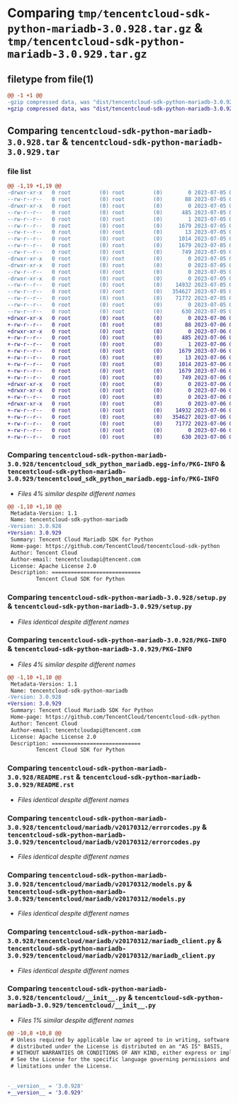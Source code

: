 # Comparing `tmp/tencentcloud-sdk-python-mariadb-3.0.928.tar.gz` & `tmp/tencentcloud-sdk-python-mariadb-3.0.929.tar.gz`

## filetype from file(1)

```diff
@@ -1 +1 @@
-gzip compressed data, was "dist/tencentcloud-sdk-python-mariadb-3.0.928.tar", last modified: Wed Jul  5 00:29:15 2023, max compression
+gzip compressed data, was "dist/tencentcloud-sdk-python-mariadb-3.0.929.tar", last modified: Thu Jul  6 00:29:47 2023, max compression
```

## Comparing `tencentcloud-sdk-python-mariadb-3.0.928.tar` & `tencentcloud-sdk-python-mariadb-3.0.929.tar`

### file list

```diff
@@ -1,19 +1,19 @@
-drwxr-xr-x   0 root         (0) root         (0)        0 2023-07-05 00:29:15.000000 tencentcloud-sdk-python-mariadb-3.0.928/
--rw-r--r--   0 root         (0) root         (0)       88 2023-07-05 00:29:15.000000 tencentcloud-sdk-python-mariadb-3.0.928/setup.cfg
-drwxr-xr-x   0 root         (0) root         (0)        0 2023-07-05 00:29:15.000000 tencentcloud-sdk-python-mariadb-3.0.928/tencentcloud_sdk_python_mariadb.egg-info/
--rw-r--r--   0 root         (0) root         (0)      485 2023-07-05 00:29:15.000000 tencentcloud-sdk-python-mariadb-3.0.928/tencentcloud_sdk_python_mariadb.egg-info/SOURCES.txt
--rw-r--r--   0 root         (0) root         (0)        1 2023-07-05 00:29:15.000000 tencentcloud-sdk-python-mariadb-3.0.928/tencentcloud_sdk_python_mariadb.egg-info/dependency_links.txt
--rw-r--r--   0 root         (0) root         (0)     1679 2023-07-05 00:29:15.000000 tencentcloud-sdk-python-mariadb-3.0.928/tencentcloud_sdk_python_mariadb.egg-info/PKG-INFO
--rw-r--r--   0 root         (0) root         (0)       13 2023-07-05 00:29:15.000000 tencentcloud-sdk-python-mariadb-3.0.928/tencentcloud_sdk_python_mariadb.egg-info/top_level.txt
--rw-r--r--   0 root         (0) root         (0)     1014 2023-07-05 00:29:15.000000 tencentcloud-sdk-python-mariadb-3.0.928/setup.py
--rw-r--r--   0 root         (0) root         (0)     1679 2023-07-05 00:29:15.000000 tencentcloud-sdk-python-mariadb-3.0.928/PKG-INFO
--rw-r--r--   0 root         (0) root         (0)      749 2023-07-05 00:29:15.000000 tencentcloud-sdk-python-mariadb-3.0.928/README.rst
-drwxr-xr-x   0 root         (0) root         (0)        0 2023-07-05 00:29:15.000000 tencentcloud-sdk-python-mariadb-3.0.928/tencentcloud/
-drwxr-xr-x   0 root         (0) root         (0)        0 2023-07-05 00:29:15.000000 tencentcloud-sdk-python-mariadb-3.0.928/tencentcloud/mariadb/
--rw-r--r--   0 root         (0) root         (0)        0 2023-07-05 00:29:15.000000 tencentcloud-sdk-python-mariadb-3.0.928/tencentcloud/mariadb/__init__.py
-drwxr-xr-x   0 root         (0) root         (0)        0 2023-07-05 00:29:15.000000 tencentcloud-sdk-python-mariadb-3.0.928/tencentcloud/mariadb/v20170312/
--rw-r--r--   0 root         (0) root         (0)    14932 2023-07-05 00:29:15.000000 tencentcloud-sdk-python-mariadb-3.0.928/tencentcloud/mariadb/v20170312/errorcodes.py
--rw-r--r--   0 root         (0) root         (0)   354627 2023-07-05 00:29:15.000000 tencentcloud-sdk-python-mariadb-3.0.928/tencentcloud/mariadb/v20170312/models.py
--rw-r--r--   0 root         (0) root         (0)    71772 2023-07-05 00:29:15.000000 tencentcloud-sdk-python-mariadb-3.0.928/tencentcloud/mariadb/v20170312/mariadb_client.py
--rw-r--r--   0 root         (0) root         (0)        0 2023-07-05 00:29:15.000000 tencentcloud-sdk-python-mariadb-3.0.928/tencentcloud/mariadb/v20170312/__init__.py
--rw-r--r--   0 root         (0) root         (0)      630 2023-07-05 00:29:15.000000 tencentcloud-sdk-python-mariadb-3.0.928/tencentcloud/__init__.py
+drwxr-xr-x   0 root         (0) root         (0)        0 2023-07-06 00:29:47.000000 tencentcloud-sdk-python-mariadb-3.0.929/
+-rw-r--r--   0 root         (0) root         (0)       88 2023-07-06 00:29:47.000000 tencentcloud-sdk-python-mariadb-3.0.929/setup.cfg
+drwxr-xr-x   0 root         (0) root         (0)        0 2023-07-06 00:29:47.000000 tencentcloud-sdk-python-mariadb-3.0.929/tencentcloud_sdk_python_mariadb.egg-info/
+-rw-r--r--   0 root         (0) root         (0)      485 2023-07-06 00:29:47.000000 tencentcloud-sdk-python-mariadb-3.0.929/tencentcloud_sdk_python_mariadb.egg-info/SOURCES.txt
+-rw-r--r--   0 root         (0) root         (0)        1 2023-07-06 00:29:47.000000 tencentcloud-sdk-python-mariadb-3.0.929/tencentcloud_sdk_python_mariadb.egg-info/dependency_links.txt
+-rw-r--r--   0 root         (0) root         (0)     1679 2023-07-06 00:29:47.000000 tencentcloud-sdk-python-mariadb-3.0.929/tencentcloud_sdk_python_mariadb.egg-info/PKG-INFO
+-rw-r--r--   0 root         (0) root         (0)       13 2023-07-06 00:29:47.000000 tencentcloud-sdk-python-mariadb-3.0.929/tencentcloud_sdk_python_mariadb.egg-info/top_level.txt
+-rw-r--r--   0 root         (0) root         (0)     1014 2023-07-06 00:29:47.000000 tencentcloud-sdk-python-mariadb-3.0.929/setup.py
+-rw-r--r--   0 root         (0) root         (0)     1679 2023-07-06 00:29:47.000000 tencentcloud-sdk-python-mariadb-3.0.929/PKG-INFO
+-rw-r--r--   0 root         (0) root         (0)      749 2023-07-06 00:29:47.000000 tencentcloud-sdk-python-mariadb-3.0.929/README.rst
+drwxr-xr-x   0 root         (0) root         (0)        0 2023-07-06 00:29:47.000000 tencentcloud-sdk-python-mariadb-3.0.929/tencentcloud/
+drwxr-xr-x   0 root         (0) root         (0)        0 2023-07-06 00:29:47.000000 tencentcloud-sdk-python-mariadb-3.0.929/tencentcloud/mariadb/
+-rw-r--r--   0 root         (0) root         (0)        0 2023-07-06 00:29:47.000000 tencentcloud-sdk-python-mariadb-3.0.929/tencentcloud/mariadb/__init__.py
+drwxr-xr-x   0 root         (0) root         (0)        0 2023-07-06 00:29:47.000000 tencentcloud-sdk-python-mariadb-3.0.929/tencentcloud/mariadb/v20170312/
+-rw-r--r--   0 root         (0) root         (0)    14932 2023-07-06 00:29:47.000000 tencentcloud-sdk-python-mariadb-3.0.929/tencentcloud/mariadb/v20170312/errorcodes.py
+-rw-r--r--   0 root         (0) root         (0)   354627 2023-07-06 00:29:47.000000 tencentcloud-sdk-python-mariadb-3.0.929/tencentcloud/mariadb/v20170312/models.py
+-rw-r--r--   0 root         (0) root         (0)    71772 2023-07-06 00:29:47.000000 tencentcloud-sdk-python-mariadb-3.0.929/tencentcloud/mariadb/v20170312/mariadb_client.py
+-rw-r--r--   0 root         (0) root         (0)        0 2023-07-06 00:29:47.000000 tencentcloud-sdk-python-mariadb-3.0.929/tencentcloud/mariadb/v20170312/__init__.py
+-rw-r--r--   0 root         (0) root         (0)      630 2023-07-06 00:29:47.000000 tencentcloud-sdk-python-mariadb-3.0.929/tencentcloud/__init__.py
```

### Comparing `tencentcloud-sdk-python-mariadb-3.0.928/tencentcloud_sdk_python_mariadb.egg-info/PKG-INFO` & `tencentcloud-sdk-python-mariadb-3.0.929/tencentcloud_sdk_python_mariadb.egg-info/PKG-INFO`

 * *Files 4% similar despite different names*

```diff
@@ -1,10 +1,10 @@
 Metadata-Version: 1.1
 Name: tencentcloud-sdk-python-mariadb
-Version: 3.0.928
+Version: 3.0.929
 Summary: Tencent Cloud Mariadb SDK for Python
 Home-page: https://github.com/TencentCloud/tencentcloud-sdk-python
 Author: Tencent Cloud
 Author-email: tencentcloudapi@tencent.com
 License: Apache License 2.0
 Description: ============================
         Tencent Cloud SDK for Python
```

### Comparing `tencentcloud-sdk-python-mariadb-3.0.928/setup.py` & `tencentcloud-sdk-python-mariadb-3.0.929/setup.py`

 * *Files identical despite different names*

### Comparing `tencentcloud-sdk-python-mariadb-3.0.928/PKG-INFO` & `tencentcloud-sdk-python-mariadb-3.0.929/PKG-INFO`

 * *Files 4% similar despite different names*

```diff
@@ -1,10 +1,10 @@
 Metadata-Version: 1.1
 Name: tencentcloud-sdk-python-mariadb
-Version: 3.0.928
+Version: 3.0.929
 Summary: Tencent Cloud Mariadb SDK for Python
 Home-page: https://github.com/TencentCloud/tencentcloud-sdk-python
 Author: Tencent Cloud
 Author-email: tencentcloudapi@tencent.com
 License: Apache License 2.0
 Description: ============================
         Tencent Cloud SDK for Python
```

### Comparing `tencentcloud-sdk-python-mariadb-3.0.928/README.rst` & `tencentcloud-sdk-python-mariadb-3.0.929/README.rst`

 * *Files identical despite different names*

### Comparing `tencentcloud-sdk-python-mariadb-3.0.928/tencentcloud/mariadb/v20170312/errorcodes.py` & `tencentcloud-sdk-python-mariadb-3.0.929/tencentcloud/mariadb/v20170312/errorcodes.py`

 * *Files identical despite different names*

### Comparing `tencentcloud-sdk-python-mariadb-3.0.928/tencentcloud/mariadb/v20170312/models.py` & `tencentcloud-sdk-python-mariadb-3.0.929/tencentcloud/mariadb/v20170312/models.py`

 * *Files identical despite different names*

### Comparing `tencentcloud-sdk-python-mariadb-3.0.928/tencentcloud/mariadb/v20170312/mariadb_client.py` & `tencentcloud-sdk-python-mariadb-3.0.929/tencentcloud/mariadb/v20170312/mariadb_client.py`

 * *Files identical despite different names*

### Comparing `tencentcloud-sdk-python-mariadb-3.0.928/tencentcloud/__init__.py` & `tencentcloud-sdk-python-mariadb-3.0.929/tencentcloud/__init__.py`

 * *Files 1% similar despite different names*

```diff
@@ -10,8 +10,8 @@
 # Unless required by applicable law or agreed to in writing, software
 # distributed under the License is distributed on an "AS IS" BASIS,
 # WITHOUT WARRANTIES OR CONDITIONS OF ANY KIND, either express or implied.
 # See the License for the specific language governing permissions and
 # limitations under the License.
 
 
-__version__ = '3.0.928'
+__version__ = '3.0.929'
```

